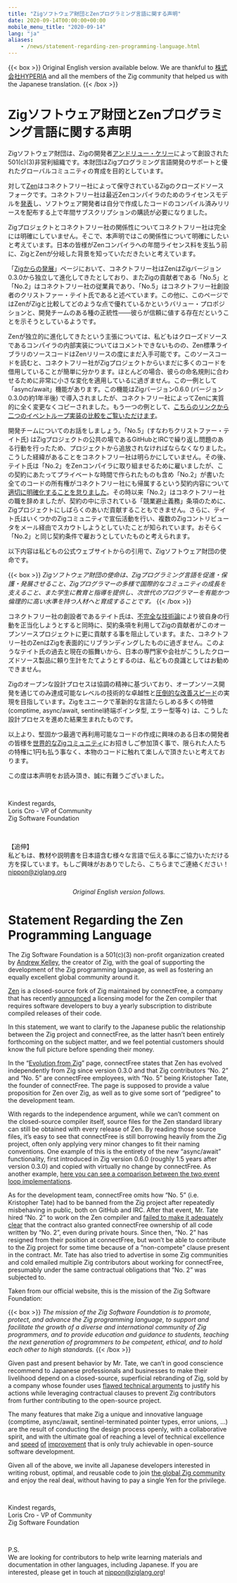 ```yaml
---
title: "Zigソフトウェア財団とZenプログラミング言語に関する声明"
date: 2020-09-14T00:00:00+00:00
mobile_menu_title: "2020-09-14"
lang: "ja"
aliases:
    - /news/statement-regarding-zen-programming-language.html
---
```

{{< box >}} 
Original English version available below. We are thankful to <a href="https://hyperia.co.jp/" target="_blank" rel="noopener noreferrer">株式会社HYPERIA</a> and all the members of the Zig community that helped us with the Japanese translation. 
{{< /box >}}

# Zigソフトウェア財団とZenプログラミング言語に関する声明

Zigソフトウェア財団は、Zigの開発者[アンドリュー・ケリー](https://andrewkelley.me/)によって創設された501(c)(3)非営利組織です。本財団はZigプログラミング言語開発のサポートと優れたグローバルコミュニティの育成を目的としています。

対して[Zen](https://zen-lang.org/)はコネクトフリー社によって保守されているZigのクローズドソースフォークです。コネクトフリー社は最近Zenコンパイラのためのライセンスモデルを[発表](https://zen-lang.org/ja-JP/blog/2020-08-20/)し、ソフトウェア開発者は自分で作成したコードのコンパイル済みリリースを配布する上で年間サブスクリプションの購読が必要になりました。

Zigプロジェクトとコネクトフリー社の関係性についてコネクトフリー社は完全には明確にしていません。そこで、本声明ではこの関係性について明確にしたいと考えています。日本の皆様がZenコンパイラへの年間ライセンス料を支払う前に、ZigとZenが分岐した背景を知っていただきたいと考えています。

「[Zigからの発展](https://www.zen-lang.org/ja-JP/docs/appendix-zig/)」ページにおいて、コネクトフリー社はZenはZigバージョン0.3.0から独立して進化してきたとしており、またZigの貢献者である「No.5」と「No.2」はコネクトフリー社の従業員であり、「No.5」はコネクトフリー社創設者のクリストファー・テイト氏であると述べています。この他に、このページではZenがZigと比較してどのような点で優れているかというバリュー・プロポジションと、開発チームのある種の正統性——彼らが信頼に値する存在だということを示そうとしているようです。

Zenが独立的に進化してきたという主張については、私どもはクローズドソースであるコンパイラの内部実装についてはコメントできないものの、Zen標準ライブラリのソースコードはZenリリースの度にまだ入手可能です。このソースコードを読むと、コネクトフリー社がZigプロジェクトからいまだに多くのコードを借用していることが簡単に分かります。ほとんどの場合、彼らの命名規則に合わせるために非常に小さな変化を適用しているに過ぎません。この一例として「async/await」機能があります。この機能はZigバージョン0.6.0 (バージョン0.3.0の約1年半後) で導入されましたが、コネクトフリー社によってZenに実質的に全く変更なくコピーされました。もう一つの例として、[こちらのリンクから二つのイベントループ実装の比較をご覧いただけます](https://github.com/kristoff-it/zenlang-ziglang-eventloop/commit/f67aa04ef081187eb8857e7b5c18c9ed787e0079)。

開発チームについてのお話をしましょう。「No.5」(すなわちクリストファー・テイト氏) はZigプロジェクトの公共の場であるGitHubとIRCで繰り返し問題のある行動を行ったため、プロジェクトから追放されなければならなくなりました。こうした経緯があることをコネクトフリー社は明らかにしていません。その後、テイト氏は「No.2」をZenコンパイラに取り組ませるために雇いましたが、この契約にあたってプライベートな時間で作られたものも含め「No.2」が書いた全てのコードの所有権がコネクトフリー社にも帰属するという契約内容について[適切に明確化することを怠りました](https://github.com/ziglang/zig/pull/2701)。その時以来「No.2」はコネクトフリー社の職を辞めましたが、契約の中に示されている「競業避止義務」条項のために、Zigプロジェクトにしばらくのあいだ貢献することもできません。さらに、テイト氏はいくつかのZigコミュニティで宣伝活動を行い、複数のZigコントリビュータをメール経由でスカウトしようとしていたことが知られています。おそらく「No.2」と同じ契約条件で雇おうとしていたものと考えられます。

以下内容は私どもの公式ウェブサイトからの引用で、Zigソフトウェア財団の使命です。

{{< box >}} 
<i>
Zigソフトウェア財団の使命は、Zigプログラミング言語を促進・保護・発展させること、Zigプログラマーの多様で国際的なコミュニティの成長を支えること、また学生に教育と指導を提供し、次世代のプログラマーを有能かつ倫理的に高い水準を持つ人材へと育成することです。
</i>
{{< /box >}}

コネクトフリー社の創設者であるテイト氏は、[不完全な技術論](https://github.com/ziglang/zig/issues/1530)により彼自身の行動を正当化しようとすると同時に、契約条項を利用してZigの貢献者がこのオープンソースプロジェクトに更に貢献する事を阻止しています。また、コネクトフリー社のZenはZigを表面的にリブランディングしたものに過ぎません。このようなテイト氏の過去と現在の振舞いから、日本の専門家や会社がこうしたクローズドソース製品に頼り生計をたてようとするのは、私どもの良識としてはお勧めできません。

Zigのオープンな設計プロセスは協調の精神に基づいており、オープンソース開発を通じてのみ達成可能なレベルの技術的な卓越性と[圧倒的](https://ziglang.org/download/0.4.0/release-notes.html)[な改善](https://ziglang.org/download/0.5.0/release-notes.html)[スピード](https://ziglang.org/download/0.6.0/release-notes.html)の実現を目指しています。Zigをユニークで革新的な言語たらしめる多くの特徴 (comptime, async/await, sentinel終端ポインタ型, エラー型等々) は、こうした設計プロセスを進めた結果生まれたものです。

以上より、堅固かつ最適で再利用可能なコードの作成に興味のある日本の開発者の皆様を[世界的なZigコミュニティ](https://github.com/ziglang/zig/wiki/Community)にお招きしご参加頂く事で、限られた人たちの特権に1円も払う事なく、本物のコードに触れて楽しんで頂きたいと考えております。

この度は本声明をお読み頂き、誠に有難うございました。

<br/>

Kindest regards,  
Loris Cro - VP of Community  
Zig Software Foundation  

<br/>


【追伸】  
私どもは、教材や説明書を日本語含む様々な言語で伝える事にご協力いただける方を探しています。もしご興味がおありでしたら、こちらまでご連絡ください！[nippon@ziglang.org](mailto:nippon@ziglang.org) 

<div style="width: 100%; text-align: center; margin-top: 2em; margin-bottom: 1em;">
      <span><i>Original English version follows.</i></span>
    </div>

# Statement Regarding the Zen Programming Language

The Zig Software Foundation is a 501(c)(3) non-profit organization created by [Andrew Kelley](https://andrewkelley.me/), the creator of Zig, with the goal of supporting the development of the Zig programming language, as well as fostering an equally excellent global community around it.

[Zen](https://zen-lang.org/) is a closed-source fork of Zig maintained by connectFree, a company that has recently [announced](https://zen-lang.org/ja-JP/blog/2020-08-20/) a licensing model for the Zen compiler that requires software developers to buy a yearly subscription to distribute compiled releases of their code.

In this statement, we want to clarify to the Japanese public the relationship between the Zig project and connectFree, as the latter hasn’t been entirely forthcoming on the subject matter, and we feel potential customers should know the full picture before spending their money.

In the “[Evolution from Zig](https://www.zen-lang.org/ja-JP/docs/appendix-zig/)” page, connectFree states that Zen has evolved independently from Zig since version 0.3.0 and that Zig contributors “No. 2” and “No. 5” are connectFree employees, with “No. 5” being Kristopher Tate, the founder of connectFree. The page is supposed to provide a value proposition for Zen over Zig, as well as to give some sort of “pedigree” to the development team.

With regards to the independence argument, while we can’t comment on the closed-source compiler itself, source files for the Zen standard library can still be obtained with every release of Zen. By reading those source files, it’s easy to see that connectFree is still borrowing heavily from the Zig project, often only applying very minor changes to fit their naming conventions. One example of this is the entirety of the new “async/await” functionality, first introduced in Zig version 0.6.0 (roughly 1.5 years after version 0.3.0) and copied with virtually no change by connectFree. As another example, [here you can see a comparison between the two event loop implementations](https://github.com/kristoff-it/zenlang-ziglang-eventloop/commit/f67aa04ef081187eb8857e7b5c18c9ed787e0079).

As for the development team, connectFree omits how “No. 5” (i.e. Kristopher Tate) had to be banned from the Zig project after repeatedly misbehaving in public, both on GitHub and IRC. After that event, Mr. Tate hired “No. 2” to work on the Zen compiler and [failed to make it adequately clear](https://github.com/ziglang/zig/pull/2701) that the contract also granted connectFree ownership of all code written by “No. 2”, even during private hours. Since then, “No. 2” has resigned from their position at connectFree, but won’t be able to contribute to the Zig project for some time because of a “non-compete” clause present in the contract. Mr. Tate has also tried to advertise in some Zig communities and cold emailed multiple Zig contributors about working for connectFree, presumably under the same contractual obligations that “No. 2” was subjected to.

Taken from our official website, this is the mission of the Zig Software Foundation:

{{< box >}} 
<i>
The mission of the Zig Software Foundation is to promote, protect, and advance the Zig programming language, to support and facilitate the growth of a diverse and international community of Zig programmers, and to provide education and guidance to students, teaching the next generation of programmers to be competent, ethical, and to hold each other to high standards.
</i>
{{< /box >}}


Given past and present behavior by Mr. Tate, we can’t in good conscience recommend to Japanese professionals and businesses to make their livelihood depend on a closed-source, superficial rebranding of Zig, sold by a company whose founder uses [flawed technical arguments](https://github.com/ziglang/zig/issues/1530) to justify his actions while leveraging contractual clauses to prevent Zig contributors from further contributing to the open-source project.

The many features that make Zig a unique and innovative language (comptime, async/await, sentinel-terminated pointer types, error unions, …) are the result of conducting the design process openly, with a collaborative spirit, and with the ultimate goal of reaching a level of technical excellence and [speed](https://ziglang.org/download/0.4.0/release-notes.html) [of](https://ziglang.org/download/0.5.0/release-notes.html) [improvement](https://ziglang.org/download/0.6.0/release-notes.html) that is only truly achievable in open-source software development.

Given all of the above, we invite all Japanese developers interested in writing robust, optimal, and reusable code to join [the global Zig community](https://github.com/ziglang/zig/wiki/Community) and enjoy the real deal, without having to pay a single Yen for the privilege.

<br/>

Kindest regards,  
Loris Cro - VP of Community  
Zig Software Foundation  

<br/>


P.S.  
We are looking for contributors to help write learning materials and documentation in other languages, including Japanese. If you are interested, please get in touch at nippon@ziglang.org!

